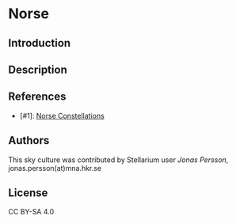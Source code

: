 # Norse
## Introduction

## Description

## References

 - [#1]: [Norse Constellations](http://digitaliseducation.com/resources-norse.html)

## Authors

This sky culture was contributed by Stellarium user *Jonas Persson*, jonas.persson(at)mna.hkr.se

## License

CC BY-SA 4.0

